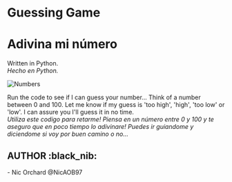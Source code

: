 # Guessing Game
# Adivina mi número

Written in Python.<br>
<em>Hecho en Python. </em>

![Numbers](img/Numbers.png?raw=true "Numbers") 

Run the code to see if I can guess your number... Think of a number between 0 and 100. Let me know if my guess is 'too high', 'high', 'too low' or 'low'. I can assure you I'll guess it in no time.<br>
<em>Utiliza este codigo para retarme! Piensa en un número entre 0 y 100 y te aseguro que en poco tiempo lo adivinare! Puedes ir guiandome y diciendome si voy por buen camino o no...  </em>

<h2>AUTHOR :black_nib: </h2>
- Nic Orchard @NicAOB97
